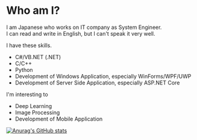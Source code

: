 # Who am I?

I am Japanese who works on IT company as System Engineer.  
I can read and write in English, but I can't speak it very well.

I have these skills.

* C#/VB.NET (.NET)
* C/C++
* Python
* Development of Windows Application, especially WinForms/WPF/UWP
* Development of Server Side Application, especially ASP.NET Core

I'm interesting to

* Deep Learning
* Image Processing
* Development of Mobile Application

[![Anurag's GitHub stats](https://github-readme-stats.vercel.app/api?username=takuya-takeuchi)](https://github.com/anuraghazra/github-readme-stats)
